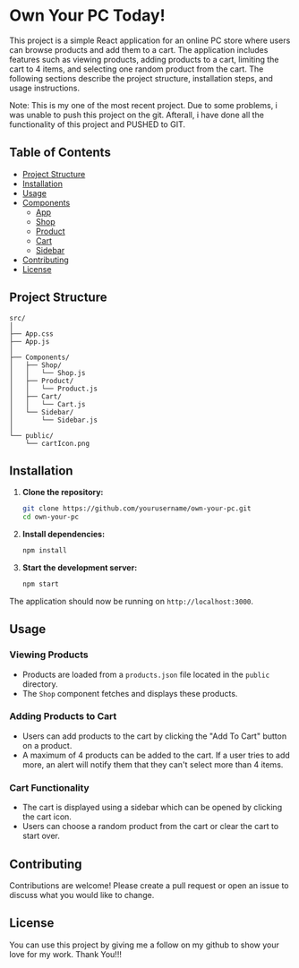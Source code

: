# Own Your PC Today!

This project is a simple React application for an online PC store where users can browse products and add them to a cart. The application includes features such as viewing products, adding products to a cart, limiting the cart to 4 items, and selecting one random product from the cart. The following sections describe the project structure, installation steps, and usage instructions.

Note: This is my one of the most recent project. Due to some problems, i was unable to push this project on the git. Afterall, i have done all the functionality of this project and PUSHED to GIT.

## Table of Contents

- [Project Structure](#project-structure)
- [Installation](#installation)
- [Usage](#usage)
- [Components](#components)
  - [App](#app)
  - [Shop](#shop)
  - [Product](#product)
  - [Cart](#cart)
  - [Sidebar](#sidebar)
- [Contributing](#contributing)
- [License](#license)

## Project Structure

```
src/
│
├── App.css
├── App.js
│
├── Components/
│   ├── Shop/
│   │   └── Shop.js
│   ├── Product/
│   │   └── Product.js
│   ├── Cart/
│   │   └── Cart.js
│   └── Sidebar/
│       └── Sidebar.js
│
└── public/
    └── cartIcon.png
```

## Installation

1. **Clone the repository:**

   ```bash
   git clone https://github.com/yourusername/own-your-pc.git
   cd own-your-pc
   ```

2. **Install dependencies:**

   ```bash
   npm install
   ```

3. **Start the development server:**
   ```bash
   npm start
   ```

The application should now be running on `http://localhost:3000`.

## Usage

### Viewing Products

- Products are loaded from a `products.json` file located in the `public` directory.
- The `Shop` component fetches and displays these products.

### Adding Products to Cart

- Users can add products to the cart by clicking the "Add To Cart" button on a product.
- A maximum of 4 products can be added to the cart. If a user tries to add more, an alert will notify them that they can't select more than 4 items.

### Cart Functionality

- The cart is displayed using a sidebar which can be opened by clicking the cart icon.
- Users can choose a random product from the cart or clear the cart to start over.

## Contributing

Contributions are welcome! Please create a pull request or open an issue to discuss what you would like to change.

## License

You can use this project by giving me a follow on my github to show your love for my work. Thank You!!!
